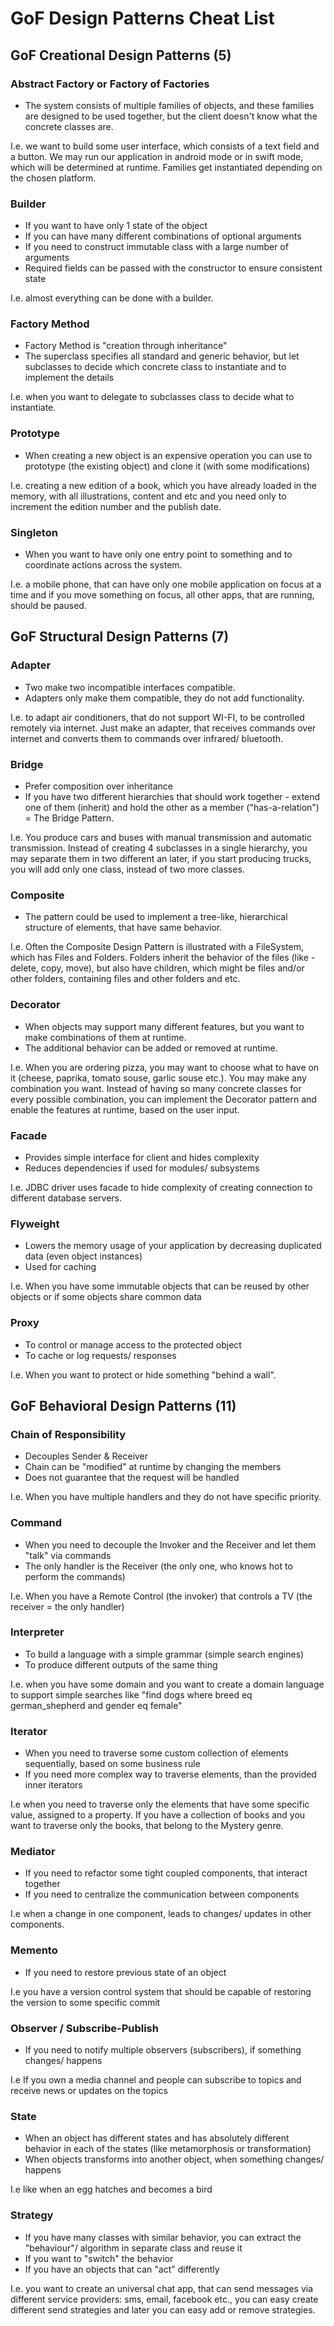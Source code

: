 # GoF Design Patterns Cheat List

## GoF Creational Design Patterns (5)

### Abstract Factory or Factory of Factories
- The system consists of multiple families of objects, and these families are designed to be used together, but
the client doesn't know what the concrete classes are.

I.e. we want to build some user interface, which consists of a text field and a button.
We may run our application in android mode or in swift mode, which will be determined at runtime.
Families get instantiated depending on the chosen platform.

### Builder
- If you want to have only 1 state of the object
- If you can have many different combinations of optional arguments 
- If you need to construct immutable class with a large number of arguments
- Required fields can be passed with the constructor to ensure consistent state

I.e. almost everything can be done with a builder. 

### Factory Method
- Factory Method is "creation through inheritance"
- The superclass specifies all standard and generic behavior, but let subclasses to decide which concrete class to instantiate and to implement the details

I.e. when you want to delegate to subclasses class to decide what to instantiate.

### Prototype
- When creating a new object is an expensive operation you can use to prototype (the existing object) and clone it (with some modifications)

I.e. creating a new edition of a book, which you have already loaded in the memory, 
with all illustrations, content and etc and you need only to increment the edition number and the publish date.

### Singleton
- When you want to have only one entry point to something and to coordinate actions across the system.

I.e. a mobile phone, that can have only one mobile application on focus at a time and if you move something on focus, 
all other apps, that are running, should be paused.

## GoF Structural Design Patterns (7)

### Adapter
- Two make two incompatible interfaces compatible.
- Adapters only make them compatible, they do not add functionality.

I.e. to adapt air conditioners, that do not support WI-FI, to be controlled remotely via internet. Just make an adapter,
that receives commands over internet and converts them to commands over infrared/ bluetooth.

### Bridge
- Prefer composition over inheritance
- If you have two different hierarchies that should work together - extend one of them (inherit) 
and hold the other as a member ("has-a-relation") = The Bridge Pattern.

I.e. You produce cars and buses with manual transmission and automatic transmission. 
Instead of creating 4 subclasses in a single hierarchy, you may separate them in two different an later, if you start
producing trucks, you will add only one class, instead of two more classes.

### Composite
- The pattern could be used to implement a tree-like, hierarchical structure of elements, that have same behavior. 

I.e. Often the Composite Design Pattern is illustrated with a FileSystem, which has Files and Folders.
Folders inherit the behavior of the files (like - delete, copy, move), but also have children, which
might be files and/or other folders, containing files and other folders and etc.

### Decorator
- When objects may support many different features, but you want to make combinations of them at runtime.
- The additional behavior can be added or removed at runtime.

I.e. When you are ordering pizza, you may want to choose what to have on it (cheese, paprika, tomato souse, garlic souse etc.).
You may make any combination you want. Instead of having so many concrete classes for every possible combination, 
you can implement the Decorator pattern and enable the features at runtime, based on the user input.

### Facade
- Provides simple interface for client and hides complexity
- Reduces dependencies if used for modules/ subsystems

I.e. JDBC driver uses facade to hide complexity of creating connection to different database servers.

### Flyweight
- Lowers the memory usage of your application by decreasing duplicated data (even object instances)
- Used for caching

I.e. When you have some immutable objects that can be reused by other objects or if some objects share common data

### Proxy
* To control or manage access to the protected object
* To cache or log requests/ responses

I.e. When you want to protect or hide something "behind a wall".

## GoF Behavioral Design Patterns (11)

### Chain of Responsibility
* Decouples Sender & Receiver
* Chain can be "modified" at runtime by changing the members
* Does not guarantee that the request will be handled

I.e. When you have multiple handlers and they do not have specific priority.

### Command
* When you need to decouple the Invoker and the Receiver and let them "talk" via commands
* The only handler is the Receiver (the only one, who knows hot to perform the commands)

I.e. When you have a Remote Control (the invoker) that controls a TV (the receiver = the only handler)

### Interpreter
* To build a language with a simple grammar (simple search engines)
* To produce different outputs of the same thing

I.e. when you have some domain and you want to create a domain language to support simple searches like "find dogs where breed eq german_shepherd and gender eq female"

### Iterator
* When you need to traverse some custom collection of elements sequentially, based on some business rule
* If you need more complex way to traverse elements, than the provided inner iterators

I.e when you need to traverse only the elements that have some specific value, assigned to a property. If you
have a collection of books and you want to traverse only the books, that belong to the Mystery genre.

### Mediator
* If you need to refactor some tight coupled components, that interact together
* If you need to centralize the communication between components

I.e when a change in one component, leads to changes/ updates in other components.

### Memento
* If you need to restore previous state of an object

I.e you have a version control system that should be capable of restoring the version to some specific commit

### Observer / Subscribe-Publish 
* If you need to notify multiple observers (subscribers), if something changes/ happens

I.e If you own a media channel and people can subscribe to topics and receive news or updates on the topics

### State
* When an object has different states and has absolutely different behavior in each of the states (like metamorphosis or transformation)
* When objects transforms into another object, when something changes/ happens 

I.e like when an egg hatches and becomes a bird

### Strategy
* If you have many classes with similar behavior, you can extract the "behaviour"/ algorithm in separate class and reuse it
* If you want to "switch" the behavior
* If you have an objects that can "act" differently

I.e. you want to create an universal chat app, that can send messages via different service providers: sms, email, facebook etc., 
you can easy create different send strategies and later you can easy add or remove strategies.